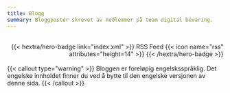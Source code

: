 ```yaml
---
title: Blogg
summary: Bloggposter skrevet av medlemmer på team digital bevaring.
---
```

<br>
<div style="text-align: right;">
{{< hextra/hero-badge link="index.xml" >}} RSS Feed {{< icon name="rss" attributes="height=14" >}} {{< /hextra/hero-badge >}}
</div>
<br>
{{< callout type="warning" >}}
Bloggen er foreløpig engelsksspråklig.
Det engelske innholdet finner du ved å bytte til den engelske versjonen av denne sida.
{{< /callout >}}
<br>